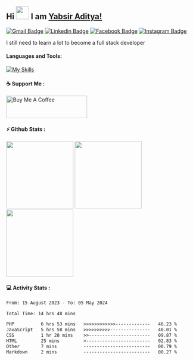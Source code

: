 ## Hi <img width="35em" src="https://i.giphy.com/media/w1OBpBd7kJqHrJnJ13/giphy.webp" width="40" /> I am [Yabsir Aditya!](https://github.com/yabsiraditya/)
    
[![Gmail Badge](https://img.shields.io/badge/-Email-EA4335?style=flat-square&logo=gmail&logoColor=white)](mailto:yabsir.aditya@gmail.com)
[![Linkedin Badge](https://img.shields.io/badge/-LinkedIn-0e76a8?style=flat-square&logo=Linkedin&logoColor=white)](https://www.linkedin.com/in/yabsiraditya/)
[![Facebook Badge](https://img.shields.io/badge/-Facebook-3b5998?style=flat-square&logo=Facebook&logoColor=white)](https://www.facebook.com/yabsir.aditya/)
[![Instagram Badge](https://img.shields.io/badge/-Instagram-e4405f?style=flat-square&logo=Instagram&logoColor=white)](https://instagram.com/yabsir.y/)

I still need to learn a lot to become a full stack developer

#### Languages and Tools:

[![My Skills](https://skillicons.dev/icons?i=html,css,js,react,laravel,tailwind,bootstrap,figma)](https://skillicons.dev)

#### ☕ Support Me :
<div>
  <a href="https://www.buymeacoffee.com/yabsiraditya" target="_blank"><img src="https://cdn.buymeacoffee.com/buttons/v2/default-yellow.png" alt="Buy Me A Coffee" style="height: 60px !important;width: 217px !important;" ></a>
</div>

#### ⚡ Github Stats :
<div>
  <img height="180em" src="https://github-readme-stats.vercel.app/api?username=yabsiraditya&theme=vue" />
  <img height="180em" src="https://github-readme-stats.vercel.app/api/top-langs/?username=anuraghazra&layout=compact&theme=vue" />
  <img height="180em" src="https://github-readme-streak-stats.herokuapp.com/?user=yabsiraditya&theme=vue&hide_border=true" />
</div>

#### 💻 Activity Stats :
<!--START_SECTION:waka-->

```txt
From: 15 August 2023 - To: 05 May 2024

Total Time: 14 hrs 48 mins

PHP          6 hrs 53 mins   >>>>>>>>>>>>-------------   46.23 %
JavaScript   5 hrs 58 mins   >>>>>>>>>>---------------   40.01 %
CSS          1 hr 28 mins    >>-----------------------   09.87 %
HTML         25 mins         >------------------------   02.83 %
Other        7 mins          -------------------------   00.79 %
Markdown     2 mins          -------------------------   00.27 %
```

<!--END_SECTION:waka-->
